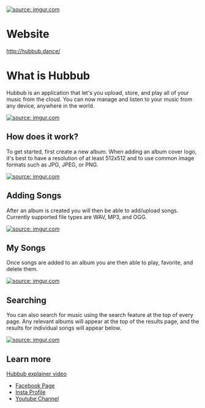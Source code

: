 <a href="http://imgur.com/YE2wBVq"><img src="http://i.imgur.com/YE2wBVq.png" title="source: imgur.com" /></a>

# Website

http://hubbub.dance/

# What is Hubbub

Hubbub is an application that let's you upload, store, and play all of your music from the cloud. You can now manage and listen to your music from any device, anywhere in the world. 

<a href="http://imgur.com/o6eK8rW"><img src="http://i.imgur.com/o6eK8rW.png" title="source: imgur.com" /></a>

## How does it work?

To get started, first create a new album. When adding an album cover logo, it's best to have a resolution of at least 512x512 and to use common image formats such as JPG, JPEG, or PNG.

<a href="http://imgur.com/mh4fW7r"><img src="http://i.imgur.com/mh4fW7r.png" title="source: imgur.com" /></a>

## Adding Songs

After an album is created you will then be able to add/upload songs. Currently supported file types are WAV, MP3, and OGG.

<a href="http://imgur.com/I2eH8JV"><img src="http://i.imgur.com/I2eH8JV.png" title="source: imgur.com" /></a>

## My Songs

Once songs are added to an album you are then able to play, favorite, and delete them.

<a href="http://imgur.com/kB11QMK"><img src="http://i.imgur.com/kB11QMK.png?1" title="source: imgur.com" /></a>

## Searching

You can also search for music using the search feature at the top of every page. Any relevant albums will appear at the top of the results page, and the results for individual songs will appear below. 

<a href="http://imgur.com/1mcIoTo"><img src="http://i.imgur.com/1mcIoTo.png" title="source: imgur.com" /></a>

## Learn more

[Hubbub explainer video](https://www.youtube.com/watch?v=IQX7wjBTTns)

<div class="container">
        <div class="row">
                <div class="social">
                        <ul class="social_icons text-right">
                                <li class="facebook"><a href="https://www.facebook.com/hubbub.dance/" target="_blank">Facebook Page</a></li>
                                <li class="insta"><a href="https://www.instagram.com/hubbub_dance/" target="_blank">Insta Profile</a></li>
                                <li class="youtube"><a href="https://www.youtube.com/watch?v=IQX7wjBTTns" target="_blank">Youtube Channel</a></li>
                        </ul>
                </div>
        </div>
</div>

